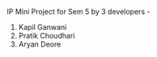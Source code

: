 IP Mini Project for Sem 5  by 3 developers - 
1. Kapil Ganwani
2. Pratik Choudhari
3. Aryan Deore




